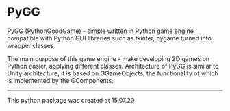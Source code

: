 # PyGG
PyGG (PythonGoodGame) - simple written in Python game engine compatible with Python GUI libraries such as
tkinter, pygame turned into wrapper classes

The main purpose of this game engine - make developing 2D games on Python easier,
applying different classes. Architecture of PyGG is similar to Unity architecture,
it is based on GGameObjects, the functionality of which is implemented by the GComponents.

---------------------------------------------------------------------------------------------------

This python package was created at 15.07.20

